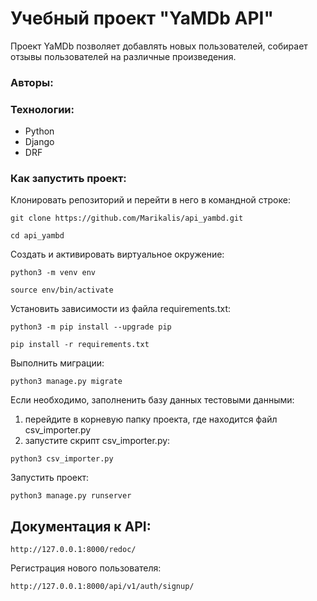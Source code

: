 # Учебный проект "YaMDb API"

Проект YaMDb позволяет добавлять новых пользователей,
собирает отзывы пользователей на различные произведения.

### Авторы:

### Технологии:
- Python
- Django
- DRF

### Как запустить проект:

Клонировать репозиторий и перейти в него в командной строке:

```
git clone https://github.com/Marikalis/api_yambd.git
```

```
cd api_yambd
```

Cоздать и активировать виртуальное окружение:

```
python3 -m venv env
```

```
source env/bin/activate
```

Установить зависимости из файла requirements.txt:

```
python3 -m pip install --upgrade pip
```

```
pip install -r requirements.txt
```

Выполнить миграции:

```
python3 manage.py migrate
```

Если необходимо, заполненить базу данных тестовыми данными:

1. перейдите в корневую папку проекта, где находится файл csv_importer.py
2. запустите скрипт csv_importer.py:
```
python3 csv_importer.py
```

Запустить проект:

```
python3 manage.py runserver
```

## Документация к API:

```
http://127.0.0.1:8000/redoc/
```

Регистрация нового пользователя:

```
http://127.0.0.1:8000/api/v1/auth/signup/
```
